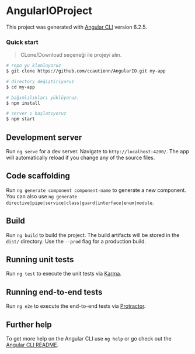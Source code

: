 # AngularIOProject

This project was generated with [Angular CLI](https://github.com/angular/angular-cli) version 6.2.5.

### Quick start

> CLone/Download seçeneği ile projeyi alın.

```bash
# repo yu klonluyoruz
$ git clone https://github.com/ccautionn/AngularIO.git my-app

# directory değiştiriyoruz
$ cd my-app

# bağımlılıkları yüklüyoruz.
$ npm install

# server ı başlatıyoruz
$ npm start
```

## Development server

Run `ng serve` for a dev server. Navigate to `http://localhost:4200/`. The app will automatically reload if you change any of the source files.

## Code scaffolding

Run `ng generate component component-name` to generate a new component. You can also use `ng generate directive|pipe|service|class|guard|interface|enum|module`.

## Build

Run `ng build` to build the project. The build artifacts will be stored in the `dist/` directory. Use the `--prod` flag for a production build.

## Running unit tests

Run `ng test` to execute the unit tests via [Karma](https://karma-runner.github.io).

## Running end-to-end tests

Run `ng e2e` to execute the end-to-end tests via [Protractor](http://www.protractortest.org/).

## Further help

To get more help on the Angular CLI use `ng help` or go check out the [Angular CLI README](https://github.com/angular/angular-cli/blob/master/README.md).
